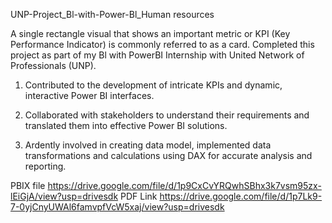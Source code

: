 UNP-Project_Bl-with-Power-Bl_Human resources 

A single rectangle visual that shows an important metric or KPI (Key Performance Indicator) is commonly referred to as a card.
Completed this project as part of my Bl with PowerBI Internship with United Network of Professionals (UNP).

1. Contributed to the development of intricate KPIs and dynamic, interactive Power BI interfaces.

2. Collaborated with stakeholders to understand their requirements and translated them into effective Power BI solutions.

3. Ardently involved in creating data model, implemented data transformations and calculations using DAX for accurate analysis and reporting.

PBIX file https://drive.google.com/file/d/1p9CxCvYRQwhSBhx3k7vsm95zx-lEiGjA/view?usp=drivesdk
PDF Link  https://drive.google.com/file/d/1p7Lk9-7-0yjCnyUWAl6famvpfVcW5xaj/view?usp=drivesdk
